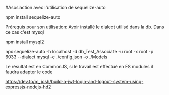 #Asosiaction avec l'utilisation de sequelize-auto

npm install sequelize-auto

Prérequis pour son utilisation: Avoir installé le dialect utilisé dans la db.
Dans ce cas c'est mysql

npm install mysql2

npx sequelize-auto -h localhost -d db_Test_Associate -u root -x root -p 6033 --dialect mysql -c ./config.json -o ./Models

Le résultat est en CommonJS, si le travail est effectué en ES modules il faudra adapter le code

https://dev.to/m_josh/build-a-jwt-login-and-logout-system-using-expressjs-nodejs-hd2
